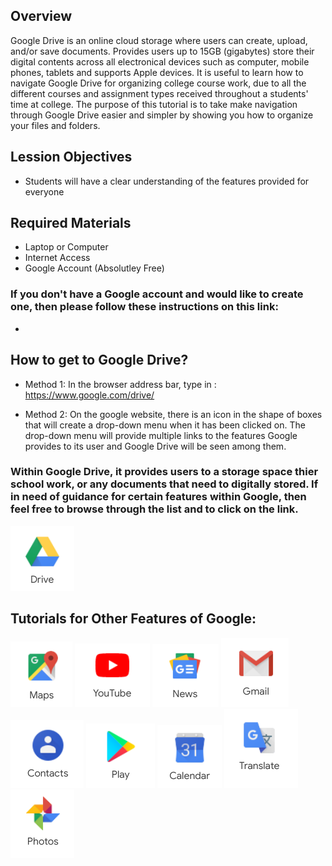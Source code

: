 ## Overview

Google Drive is an online cloud storage where users can create, upload, and/or save documents. Provides users up to 15GB (gigabytes) store their digital contents across all electronical devices such as computer, mobile phones, tablets and supports Apple devices. It is useful to learn how to navigate Google Drive for organizing college course work, due to all the different courses and assignment types received throughout a students' time at college. The purpose of this tutorial is to take make navigation through Google Drive easier and simpler by showing you how to organize your files and folders. 

## Lession Objectives

* Students will have a clear understanding of the features provided for everyone

## Required Materials

- Laptop or Computer
- Internet Access
- Google Account (Absolutley Free)

### If you don't have a Google account and would like to create one, then please follow these instructions on this link:
-

## How to get to Google Drive?

- Method 1: In the browser address bar, type in : https://www.google.com/drive/ 

- Method 2: On the google website, there is an icon in the shape of boxes that will create a drop-down menu when it has been clicked on. The drop-down menu will provide multiple links to the features Google provides to its user and Google Drive will be seen among them.

### Within Google Drive, it provides users to a storage space thier school work, or any documents that need to digitally stored. If in need of guidance for certain features within Google, then feel free to browse through the list and to click on the link.

![Google Drive Picture](https://github.com/Dae-Hyung/technical-writing/blob/master/images/Google%20Drive.png)

## Tutorials for Other Features of Google:
[![Google Maps](https://github.com/Dae-Hyung/technical-writing/blob/master/images/Google%20Maps.png "Google Maps")](https://www.google.com/maps)
[![Youtube](https://github.com/Dae-Hyung/technical-writing/blob/master/images/Youtube.png "Youtube")](https://www.youtube.com/) 
[![News](https://github.com/Dae-Hyung/technical-writing/blob/master/images/Google%20News.png "Google News")](https://news.google.com/?hl=en-US&tab=on1&gl=US&ceid=US:en)
[![Email](https://github.com/Dae-Hyung/technical-writing/blob/master/images/Gmail.png "Gmail")](https://mail.google.com/mail/u/0/)
[![Contacts](https://github.com/Dae-Hyung/technical-writing/blob/master/images/Google%20Contacts.png "Google Contacts")](https://www.google.com/)
[![Store](https://github.com/Dae-Hyung/technical-writing/blob/master/images/Google%20Play.png "Google Play Store")](https://www.google.com/)
[![Calender](https://github.com/Dae-Hyung/technical-writing/blob/master/images/Google%20Calender.png "Google Calender")](https://www.google.com/)
[![Translator](https://github.com/Dae-Hyung/technical-writing/blob/master/images/Google%20Translate.png "Google Translate")](https://translate.google.com/?hl=en&tab=wT1&authuser=0)
[![Photos](https://github.com/Dae-Hyung/technical-writing/blob/master/images/Google%20Photos.png "Google Photo")](https://www.google.com/)
